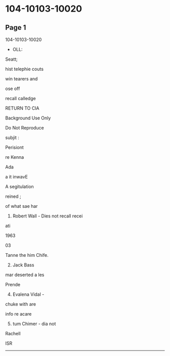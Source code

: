 # 104-10103-10020

## Page 1

104-10103-10020

* OLL:

Seatt;

hist telephie couts

win tearers and

ose off

recall calledge

RETURN TO CIA

Background Use Only

Do Not Reproduce

subjit :

Perisiont

re Kenna

Ada

a it inwavE

A segitulation

reined ;

of what sae har

1) Robert Wall - Dies not recall recei

ati

1963

03

Tanne the him Chife.

2) Jack Bass

mar deserted a les

Prende

4) Evalena Vidal -

chuke with are

info re acare

5) tum Chimer - dia not

Rachell

ISR

---

